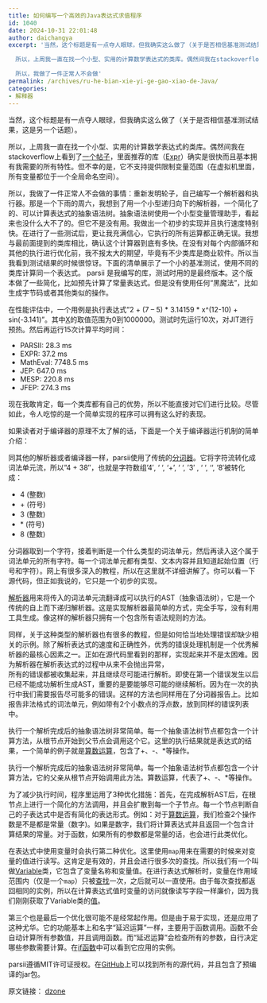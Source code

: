 ```yaml
---
title: 如何编写一个高效的Java表达式求值程序
id: 1040
date: 2024-10-31 22:01:48
author: daichangya
excerpt: '当然，这个标题是有一点夺人眼球，但我确实这么做了（关于是否相信基准测试结果，这是另一个话题）。

  所以，上周我一直在找一个小型、实用的计算数学表达式的类库。偶然间我在stackoverflow上看到了一个帖子，里面推荐的库（Expr）确实是很快而且基本拥有我需要的所有特性。但不幸的是，它不支持提供限制变量范围（在虚拟机里面，所有变量都位于一个全局命名空间）。

  所以，我做了一件正常人不会做'
permalink: /archives/ru-he-bian-xie-yi-ge-gao-xiao-de-Java/
categories:
- 解释器
---
```


 

当然，这个标题是有一点夺人眼球，但我确实这么做了（关于是否相信基准测试结果，这是另一个话题）。

所以，上周我一直在找一个小型、实用的计算数学表达式的类库。偶然间我在stackoverflow上看到了[一个帖子](http://stackoverflow.com/questions/2226863/whats-a-good-library-for-parsing-mathematical-expressions-in-java)，里面推荐的库（[Expr](https://github.com/darius/expr)）确实是很快而且基本拥有我需要的所有特性。但不幸的是，它不支持提供限制变量范围（在虚拟机里面，所有变量都位于一个全局命名空间）。

所以，我做了一件正常人不会做的事情：重新发明轮子，自己编写一个解析器和执行器。那是一个下雨的周六，我想到了用一个小型递归向下的解析器，一个简化了的、可以计算表达式的抽象语法树。抽象语法树使用一个小型变量管理助手，看起来也没什么大不了的。但它不是没有用。我做出一个初步的实现并且执行速度特别快。在进行了一些测试后，更让我充满信心，它执行的所有运算都正确无误。我想与最前面提到的类库相比，确认这个计算器到底有多快。在没有对每个内部循环和其他的执行进行优化前，我不报太大的期望，毕竟有不少类库是商业软件。所以当我看到测试结果的时候很惊讶。下面的清单展示了一个小的基准测试，使用不同的类库计算同一个表达式。 parsii 是我编写的库，测试时用的是最终版本。这个版本做了一些简化，比如预先计算了常量表达式。但是没有使用任何“黑魔法”，比如生成字节码或者其他类似的操作。

在性能评估中，一个用例是执行表达式”2 + (7 – 5) * 3.14159 * x^(12-10) + sin(-3.141)”。其中[X](https://github.com/darius/expr)的取值范围为0到1000000。测试时先运行10次，对JIT进行预热。然后再运行15次计算平均时间：

*   PARSII: 28.3 ms
*   EXPR: 37.2 ms
*   MathEval: 7748.5 ms
*   JEP: 647.0 ms
*   MESP: 220.8 ms
*   JFEP: 274.3 ms

现在我敢肯定，每一个类库都有自己的优势，所以不能直接对它们进行比较。尽管如此，令人吃惊的是一个简单实现的程序可以拥有这么好的表现。

如果读者对于编译器的原理不太了解的话，下面是一个关于编译器运行机制的简单介绍：

同其他的解析器或者编译器一样，parsii使用了传统的[分词器](https://github.com/scireum/parsii/blob/master/src/parsii/tokenizer/Tokenizer.java)。它将字符流转化成词法单元流，所以”4 + 38″，也就是字符数组’4′, ‘ ‘, ‘+’, ‘ ‘, ’3′ , ‘ ‘, ‘‘, ’8′被转化成：

*   4 (整数)
*   \+ (符号)
*   3 (整数)
*   \* (符号)
*   8 (整数)

分词器取到一个字符，接着判断是一个什么类型的词法单元，然后再读入这个属于词法单元的所有字符。每一个词法单元都有类型、文本内容并且知道起始位置（行号和字符）。网上有很多深入的教程，所以在这里就不详细讲解了。你可以看一下源代码，但正如我说的，它只是一个初步的实现。

[解析器](https://github.com/scireum/parsii/blob/master/src/parsii/eval/Parser.java)用来将传入的词法单元流翻译成可以执行的AST（抽象语法树），它是一个传统的自上而下递归解析器。这是实现解析器最简单的方式，完全手写，没有利用工具生成。像这样的解析器只拥有一个包含所有语法规则的方法。

同样，关于这种类型的解析器也有很多的教程，但是如何恰当地处理错误却缺少相关的示例。除了解析表达式的速度和正确性外，优秀的错误处理机制是一个优秀解析器的最核心因素之一。正如在源代码里看到的那样，实现起来并不是太困难。因为解析器在解析表达式的过程中从来不会抛出异常，  
所有的错误都被收集起来，并且继续尽可能进行解析。即使在第一个错误发生以后已经不能成功解析生成AST，重要的是要能够尽可能的继续解析。因为在一次的执行中我们需要报告尽可能多的错误。这样的方法也同样用在了分词器报告上。比如报告非法格式的词法单元，例如带有2个小数点的浮点数，放到同样的错误列表中。

执行一个解析完成后的抽象语法树非常简单。每一个抽象语法树节点都包含一个计算方法，从根节点开始到父节点会调用这个它。这里的执行结果就是表达式的结果，一个简单的例子就是[算数运算](https://github.com/scireum/parsii/blob/master/src/parsii/eval/BinaryOperation.java)，包含了+、-、*等操作。

执行一个解析完成后的抽象语法树非常简单。每一个抽象语法树节点都包含一个计算方法，它的父亲从根节点开始调用此方法。算数运算，代表了+、-、*等操作。

为了减少执行时间，程序里运用了3种优化措施：首先，在完成解析AST后，在根节点上进行一个简化的方法调用，并且会扩散到每一个子节点。每一个节点判断自己的子表达式中是否有简化的表达形式。例如：对于[算数运算](https://github.com/scireum/parsii/blob/master/src/parsii/eval/BinaryOperation.java#L79)，我们检查2个操作数是不是都是常量（数字)。如果是数字，我们将计算表达式并且返回一个包含计算结果的常量。对于函数，如果所有的参数都是常量的话，也会进行此类优化。

在表达式中使用变量时会执行第二种优化。这里使用`map`用来在需要的时候来对变量的值进行读写。这肯定是有效的，并且会进行很多次的查找。所以我们有一个叫做[Variable](https://github.com/scireum/parsii/blob/master/src/parsii/eval/Variable.java)类，它包含了变量名称和变量值。在进行表达式解析时，变量在作用域范围内（仅是一个`map`）只被[查找](https://github.com/scireum/parsii/blob/master/src/parsii/eval/Scope.java#L105)一次，之后就可以一直使用。由于每次查找都返回相同的实例，所以在计算表达式值时变量的访问就像读写字段一样廉价，因为我们刚刚获取了Variable类的[值](https://github.com/scireum/parsii/blob/master/src/parsii/eval/Variable.java#L63)。

第三个也是最后一个优化很可能不是经常起作用。但是由于易于实现，还是应用了这种尤华。它的功能基本上和名字“延迟运算”一样，主要用于函数调用。函数不会自动计算所有参数值，并且调用函数。而“延迟运算”会检查所有的参数，自行决定哪些参数需要计算。在[if函数](https://github.com/scireum/parsii/blob/master/src/parsii/eval/Functions.java#L277)中可以看到它应用的实例。

parsii遵循MIT许可证授权。在[GitHub](https://github.com/scireum/parsii)上可以找到所有的源代码，并且包含了预编译的jar包。

原文链接： [dzone](http://java.dzone.com/articles/how-write-one-fastest) 